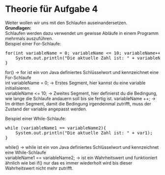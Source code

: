 # Theorie für Aufgabe 4

Weiter wollen wir uns mit den Schlaufen auseinandersetzen. <br/>
<b>Grundlagen:</b></br>
Schlaufen werden dazu verwendet um gewisse Abläufe in einem Programm mehrmals auszuführen.</br>
Beispiel einer For-Schlaufe:</br>
<pre>
for(int variableName = 0; variableName <= 10; variableName++){
    System.out.println("Die aktuelle Zahl ist: " + variableName);
}
</pre>


for() -> for ist ein von Java definiertes Schlüsselwort und kennzeichnet eine For-Schlaufe</br>
int variableName = 0; -> Erstes Segment, hier kannst du eine variable initialisieren.</br>
variableName <= 10; -> Zweites Segment, hier definierst du die Bedingung, wie lange die Schlaufe andauern soll bis sie fertig ist.
variableName ++; -> Im dritten Segment, damit die Bedingung irgendeinmal zutrifft, muss der Zustand der variable angepasst werden.

Beispiel einer While-Schlaufe:</br>
<pre>
while (variableName1 == variableName2){
    System.out.println("Die aktuelle Zahl ist: " + var1);
}
</pre>

while() -> while ist ein von Java definiertes Schlüsselwort und kennzeichnet eine While-Schlaufe</br>
variableName1 == variableName2; -> ist ein Wahrheitswert und funktioniert ähnlich wie bei if() nur das es immer wiederholt wird 
bis dieser Wahrheitswert nicht mehr zutrifft.